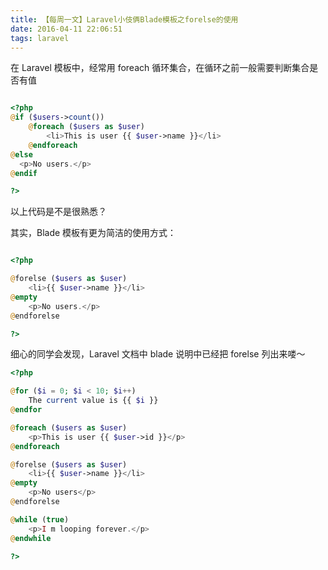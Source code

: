 ```yaml
---
title: 【每周一文】Laravel小伎俩Blade模板之forelse的使用
date: 2016-04-11 22:06:51
tags: laravel
---
```


在 Laravel 模板中，经常用 foreach 循环集合，在循环之前一般需要判断集合是否有值

```php

<?php
@if ($users->count())
    @foreach ($users as $user)
        <li>This is user {{ $user->name }}</li>
    @endforeach
@else
  <p>No users.</p>
@endif

?>

```
<!-- more -->

以上代码是不是很熟悉？

其实，Blade 模板有更为简洁的使用方式：

```php

<?php

@forelse ($users as $user)
    <li>{{ $user->name }}</li>
@empty
    <p>No users.</p>
@endforelse

?>

```

细心的同学会发现，Laravel 文档中 blade 说明中已经把 forelse 列出来喽～

```php
<?php

@for ($i = 0; $i < 10; $i++)
    The current value is {{ $i }}
@endfor

@foreach ($users as $user)
    <p>This is user {{ $user->id }}</p>
@endforeach

@forelse ($users as $user)
    <li>{{ $user->name }}</li>
@empty
    <p>No users</p>
@endforelse

@while (true)
    <p>I m looping forever.</p>
@endwhile

?>

```



